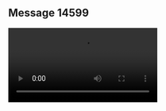 ## Message 14599



![Video](https://data.iron-swords.co.il/2024/December/25/14599/14599_media.mp4)
